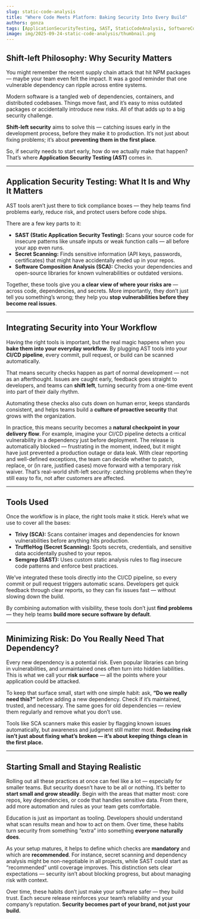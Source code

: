 ```yaml
---
slug: static-code-analysis
title: "Where Code Meets Platform: Baking Security Into Every Build"
authors: gonza
tags: [ApplicationSecurityTesting, SAST, StaticCodeAnalysis, SoftwareCompositionAnalysis, DependencyAnalysis, SecretDetection, VulnerabilityScanner]
image: img/2025-09-24-static-code-analysis/thumbnail.png
---
```

 
## Shift-left Philosophy: Why Security Matters
You might remember the recent supply chain attack that hit NPM packages — maybe your team even felt the impact. It was a good reminder that one vulnerable dependency can ripple across entire systems.

Modern software is a tangled web of dependencies, containers, and distributed codebases. Things move fast, and it’s easy to miss outdated packages or accidentally introduce new risks. All of that adds up to a big security challenge.

<!--truncate-->

**Shift-left security** aims to solve this — catching issues early in the development process, before they make it to production. It’s not just about fixing problems; it’s about **preventing them in the first place**.

So, if security needs to start early, how do we actually make that happen? That’s where **Application Security Testing (AST)** comes in.

---

## Application Security Testing: What It Is and Why It Matters
AST tools aren’t just there to tick compliance boxes — they help teams find problems early, reduce risk, and protect users before code ships.

There are a few key parts to it:  
- **SAST (Static Application Security Testing):** Scans your source code for insecure patterns like unsafe inputs or weak function calls — all before your app even runs.  
- **Secret Scanning:** Finds sensitive information (API keys, passwords, certificates) that might have accidentally ended up in your repos.  
- **Software Composition Analysis (SCA):** Checks your dependencies and open-source libraries for known vulnerabilities or outdated versions.

Together, these tools give you **a clear view of where your risks are** — across code, dependencies, and secrets. More importantly, they don’t just tell you something’s wrong; they help you **stop vulnerabilities before they become real issues**.

---

## Integrating Security into Your Workflow
Having the right tools is important, but the real magic happens when you **bake them into your everyday workflow**. By plugging AST tools into your **CI/CD pipeline**, every commit, pull request, or build can be scanned automatically.

That means security checks happen as part of normal development — not as an afterthought. Issues are caught early, feedback goes straight to developers, and teams can **shift left**, turning security from a one-time event into part of their daily rhythm.

Automating these checks also cuts down on human error, keeps standards consistent, and helps teams build a **culture of proactive security** that grows with the organization.

In practice, this means security becomes a **natural checkpoint in your delivery flow**. For example, imagine your CI/CD pipeline detects a critical vulnerability in a dependency just before deployment. The release is automatically blocked — frustrating in the moment, indeed, but it might have just prevented a production outage or data leak. With clear reporting and well-defined exceptions, the team can decide whether to patch, replace, or (in rare, justified cases) move forward with a temporary risk waiver. 
That’s real-world shift-left security: catching problems when they’re still easy to fix, not after customers are affected.

---

## Tools Used
Once the workflow is in place, the right tools make it stick. Here’s what we use to cover all the bases:  
- **Trivy (SCA):** Scans container images and dependencies for known vulnerabilities before anything hits production.  
- **TruffleHog (Secret Scanning):** Spots secrets, credentials, and sensitive data accidentally pushed to your repos.  
- **Semgrep (SAST):** Uses custom static analysis rules to flag insecure code patterns and enforce best practices.

We’ve integrated these tools directly into the CI/CD pipeline, so every commit or pull request triggers automatic scans. Developers get quick feedback through clear reports, so they can fix issues fast — without slowing down the build.

By combining automation with visibility, these tools don’t just **find problems** — they help teams **build more secure software by default**.

---

## Minimizing Risk: Do You Really Need That Dependency?
Every new dependency is a potential risk. Even popular libraries can bring in vulnerabilities, and unmaintained ones often turn into hidden liabilities. This is what we call your **risk surface** — all the points where your application could be attacked.

To keep that surface small, start with one simple habit: ask, **“Do we really need this?”** before adding a new dependency. Check if it’s maintained, trusted, and necessary. The same goes for old dependencies — review them regularly and remove what you don’t use.

Tools like SCA scanners make this easier by flagging known issues automatically, but awareness and judgment still matter most. **Reducing risk isn’t just about fixing what’s broken — it’s about keeping things clean in the first place.**

---

## Starting Small and Staying Realistic
Rolling out all these practices at once can feel like a lot — especially for smaller teams. But security doesn’t have to be all or nothing. It’s better to **start small and grow steadily**. Begin with the areas that matter most: core repos, key dependencies, or code that handles sensitive data. From there, add more automation and rules as your team gets comfortable.

Education is just as important as tooling. Developers should understand what scan results mean and how to act on them. Over time, these habits turn security from something “extra” into something **everyone naturally does**.

As your setup matures, it helps to define which checks are **mandatory** and which are **recommended**. For instance, secret scanning and dependency analysis might be non-negotiable in all projects, while SAST could start as “recommended” until coverage improves. This distinction sets clear expectations — security isn’t about blocking progress, but about managing risk with context.

Over time, these habits don’t just make your software safer — they build trust. Each secure release reinforces your team’s reliability and your company’s reputation. **Security becomes part of your brand, not just your build.**